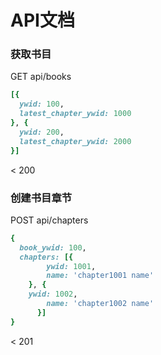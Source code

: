 # API文档

### 获取书目


GET api/books

```ruby
[{
  ywid: 100,
  latest_chapter_ywid: 1000
}, {
  ywid: 200,
  latest_chapter_ywid: 2000
}]
```
< 200

### 创建书目章节

POST api/chapters

```ruby
{
  book_ywid: 100,
  chapters: [{
		ywid: 1001,
		name: 'chapter1001 name'
  	}, {
  	ywid: 1002,
 		name: 'chapter1002 name'
 	  }]
}
```
< 201

